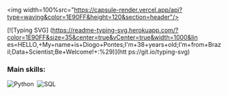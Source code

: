 <img width=100%src="https://capsule-render.vercel.app/api?type=waving&color=1E90FF&height=120&section=header"/>

[![Typing SVG]
(https://readme-typing-svg.herokuapp.com/?color=1E90FF&size=35&center=true&vCenter=true&width=1000&lin es=HELLO,+My+name+is+Diogo+Pontes;I'm+38+years+old;I'm+from+Brazil;Data+Scientist;Be+Welcome!+:%29)](htt ps://git.io/typing-svg)


 ### Main skills:
  ![Python](https://img.shields.io/badge/Python-3776AB?style=for-the-badge&logo=python&logoColor=white)&nbsp;
  ![SQL](https://img.shields.io/badge/-SQL-0D1117?style=for-the-badge&logo=sql&labelColor=0D1117)&nbsp;
